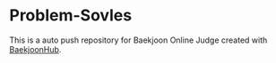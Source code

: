 # Problem-Sovles
This is a auto push repository for Baekjoon Online Judge created with [BaekjoonHub](https://github.com/BaekjoonHub/BaekjoonHub).
